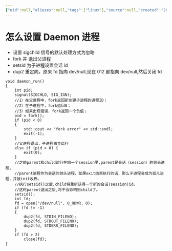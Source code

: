 ```yaml
---
{"uid":null,"aliases":null,"tags":["linux"],"source":null,"created":"2022-10-29 16:00:04","updated":"2023-03-02 15:34:41","title":"怎么设置 daemon 进程","dg-publish":true,"permalink":"/Pages/怎么设置daemon进程/","dgPassFrontmatter":true,"noteIcon":""}
---
```



# 怎么设置 Daemon 进程

- 设置 sigchild 信号的默认处理方式为忽略
- fork 并 退出父进程
- setsid 为子进程设置会话 id
- dup2 重定向，原来 fd 指向 dev/null,现在 012 都指向 dev/null,然后关闭 fd

```
void daemon_run()
{
    int pid;
    signal(SIGCHLD, SIG_IGN);
    //1）在父进程中，fork返回新创建子进程的进程ID；
    //2）在子进程中，fork返回0；
    //3）如果出现错误，fork返回一个负值；
    pid = fork();
    if (pid < 0)
    {
        std::cout << "fork error" << std::endl;
        exit(-1);
    }
    //父进程退出，子进程独立运行
    else if (pid > 0) {
        exit(0);
    }
    //之前parent和child运行在同一个session里,parent是会话（session）的领头进程,
    //parent进程作为会话的领头进程，如果exit结束执行的话，那么子进程会成为孤儿进程，并被init收养。
    //执行setsid()之后,child将重新获得一个新的会话(session)id。
    //这时parent退出之后,将不会影响到child了。
    setsid();
    int fd;
    fd = open("/dev/null", O_RDWR, 0);
    if (fd != -1)
    {
        dup2(fd, STDIN_FILENO);
        dup2(fd, STDOUT_FILENO);
        dup2(fd, STDERR_FILENO);
    }
    if (fd > 2)
        close(fd);
}
```
